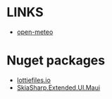 ﻿# LINKS

- [open-meteo](https://open-meteo.com/)

# Nuget packages

- [lottiefiles.io](https://lottiefiles.com/)
- [SkiaSharp.Extended.UI.Maui](https://github.com/mono/SkiaSharp.Extended)


